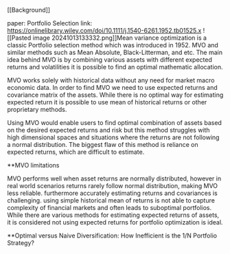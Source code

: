 [[Background]]

paper:
Portfolio Selection
link: https://onlinelibrary.wiley.com/doi/10.1111/j.1540-6261.1952.tb01525.x
![[Pasted image 20241013133332.png]]Mean variance optimization is a classic Portfolio selection method which was introduced in 1952. 
MVO and similar methods such as Mean Absolute, Black-Litterman, and etc.  The main idea behind MVO is by combining various assets with different expected returns and volatilities it is possible to find an optimal mathematic allocation. 

MVO works solely with historical data without any need for market macro economic data. In order to find MVO we need to use expected returns and covariance matrix of the assets. While there is no optimal way for estimating expected return it is possible to use mean of historical returns or other proprietary methods.

Using MVO would enable users to find optimal combination of assets based on the desired expected returns and risk but this method struggles with high dimensional spaces and situations where the returns are not following a normal distribution. The biggest flaw of this method is reliance on expected returns, which are difficult to estimate.


**MVO limitations

MVO performs well when asset returns are normally distributed, however in real world scenarios returns rarely follow normal distribution, making MVO less reliable. furthermore accurately estimating returns and covariances is challenging. using simple historical mean of returns is not able to capture complexity of financial markets and often leads to suboptimal portfolios. While there are various methods for estimating expected returns of assets, it is considered not using expected returns for portfolio optimization is ideal.

**Optimal versus Naive Diversification: How Inefficient is the 1/N Portfolio Strategy?

